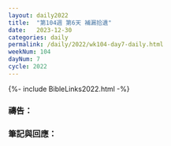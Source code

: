 ```yaml
---
layout: daily2022
title:  "第104週 第6天 補漏拾遺"
date:   2023-12-30
categories: daily
permalink: /daily/2022/wk104-day7-daily.html
weekNum: 104
dayNum: 7
cycle: 2022
---
```


{%- include BibleLinks2022.html -%}

### 禱告：

### 筆記與回應：
